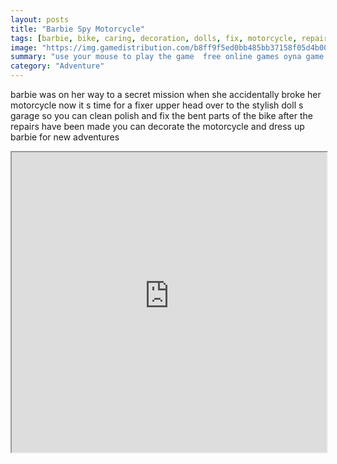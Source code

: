 ```yaml
---
layout: posts
title: "Barbie Spy Motorcycle"
tags: [barbie, bike, caring, decoration, dolls, fix, motorcycle, repair, simulation, squad, workshop, spy, free, online, games, oyna, game, free, games, play, play, games]
image: "https://img.gamedistribution.com/b8ff9f5ed0bb485bb37158f05d4b00b7.jpg"
summary: "use your mouse to play the game  free online games oyna game free games play play games"
category: "Adventure"
---
```


barbie was on her way to a secret mission when she accidentally broke her motorcycle now it s time for a fixer upper head over to the stylish doll s garage so you can clean polish and fix the bent parts of the bike after the repairs have been made you can decorate the motorcycle and dress up barbie for new adventures

<iframe width="100%" height="480px;" src="https://flash.gamedistribution.com?game=b8ff9f5ed0bb485bb37158f05d4b00b7"></iframe>